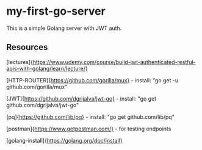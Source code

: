 # my-first-go-server
This is a simple Golang server with JWT auth. 


## Resources

[lectures]{https://www.udemy.com/course/build-jwt-authenticated-restful-apis-with-golang/learn/lecture/}

[HTTP-ROUTER]{https://github.com/gorilla/mux} - install: "go get -u github.com/gorilla/mux"

[JWT]{https://github.com/dgrijalva/jwt-go} - install: "go get github.com/dgrijalva/jwt-go"

[pq]{https://github.com/lib/pq} - install: "go get github.com/lib/pq"

[postman]{https://www.getpostman.com/} - for testing endpoints

[golang-install]{https://golang.org/doc/install}